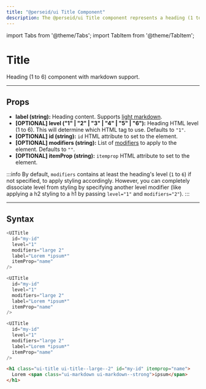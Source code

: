 ```yaml
---
title: "@perseid/ui Title Component"
description: The @perseid/ui Title component represents a heading (1 to 6), with markdown support.
---
```


import Tabs from '@theme/Tabs';
import TabItem from '@theme/TabItem';

# Title

Heading (1 to 6) component with markdown support.

---

## Props

- **label (string):** Heading content. Supports [light markdown](/docs/ui/helpers#markdown).
- **[OPTIONAL] level ("1" | "2" | "3" | "4" | "5" | "6"):** Heading HTML level (1 to 6). This will determine which HTML tag to use. Defaults to `"1"`.
- **[OPTIONAL] id (string):** `id` HTML attribute to set to the element.
- **[OPTIONAL] modifiers (string):** List of [modifiers](/docs/ui/helpers#buildclass) to apply to the element. Defaults to `""`.
- **[OPTIONAL] itemProp (string):** `itemprop` HTML attribute to set to the element.

:::info
By default, `modifiers` contains at least the heading's level (`1` to `6`) if not specified, to apply styling accordingly. However, you can completely dissociate level from styling by specifying another level modifier (like applying a h2 styling to a h1 by passing `level="1"` and `modifiers="2"`).
:::

---

## Syntax

<Tabs>
<TabItem value="react" label="React">

```typescript
<UITitle
  id="my-id"
  level="1"
  modifiers="large 2"
  label="Lorem *ipsum*"
  itemProp="name"
/>
```

</TabItem>
<TabItem value="vue" label="Vue">

```typescript
<UITitle
  id="my-id"
  level="1"
  modifiers="large 2"
  label="Lorem *ipsum*"
  itemProp="name"
/>
```

</TabItem>
<TabItem value="svelte" label="Svelte">

```typescript
<UITitle
  id="my-id"
  level="1"
  modifiers="large 2"
  label="Lorem *ipsum*"
  itemProp="name"
/>
```

</TabItem>
<TabItem value="html" label="HTML">

```html
<h1 class="ui-title ui-title--large--2" id="my-id" itemprop="name">
  Lorem <span class="ui-markdown ui-markdown--strong">ipsum</span>
</h1>
```

</TabItem>
</Tabs>

